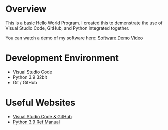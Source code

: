 # Overview

This is a basic Hello World Program. I created this to demenstrate the use of Visual Studio Code, GitHub, and Python integrated together.

You can watch a demo of my software here: [Software Demo Video](http://youtube.link.goes.here)

# Development Environment

* Visual Studio Code
* Python 3.9 32bit
* Git / GitHub

# Useful Websites

* [Visual Studio Code & GitHub](https://code.visualstudio.com/docs/editor/versioncontrol)
* [Python 3.9 Ref Manual](https://docs.python.org/3.9/library/index.html)